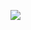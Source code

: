 ![](https://www.nta.go.jp/tmp/6f51e765-a3e6-4ba6-aa83-2e81e783707c/images/5917d691901bb3a65c4120f2a4503134aa377877a5102d8c4be02fa4506d9f21.jpg)